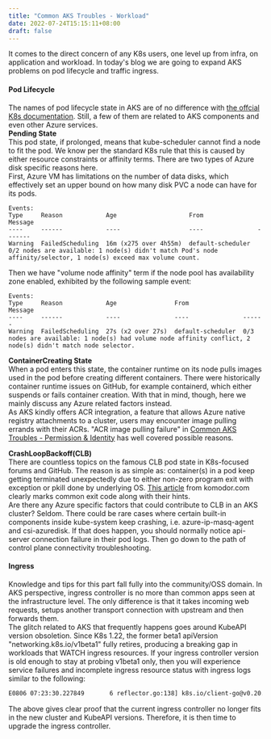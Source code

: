 ```yaml
---
title: "Common AKS Troubles - Workload"
date: 2022-07-24T15:15:11+08:00
draft: false
---
```

It comes to the direct concern of any K8s users, one level up from infra, on application and workload. In today's blog we are going to expand AKS problems on pod lifecycle and traffic ingress.  
#### Pod Lifecycle
The names of pod lifecycle state in AKS are of no difference with [the offcial K8s documentation](https://kubernetes.io/docs/concepts/workloads/pods/pod-lifecycle/). Still, a few of them are related to AKS components and even other Azure services.  
**Pending State**  
This pod state, if prolonged, means that kube-scheduler cannot find a node to fit the pod. We know per the standard K8s rule that this is caused by either resource constraints or affinity terms. There are two types of Azure disk specific reasons here.  
First, Azure VM has limitations on the number of data disks, which effectively set an upper bound on how many disk PVC a node can have for its pods.  
```
Events:
Type     Reason            Age                    From               Message
----     ------            ----                   ----               -------
Warning  FailedScheduling  16m (x275 over 4h55m)  default-scheduler  0/2 nodes are available: 1 node(s) didn't match Pod's node affinity/selector, 1 node(s) exceed max volume count.

```
Then we have "volume node affinity" term if the node pool has availability zone enabled, exhibited by the following sample event:
```
Events:   
Type     Reason            Age                From               Message  
----     ------            ----               ----               ------  
Warning  FailedScheduling  27s (x2 over 27s)  default-scheduler  0/3 nodes are available: 1 node(s) had volume node affinity conflict, 2 node(s) didn't match node selector.
```

**ContainerCreating State**  
When a pod enters this state, the container runtime on its node pulls images used in the pod before creating different containers. There were historically container runtime issues on GitHub, for example containerd, which either suspends or fails container creation. With that in mind, though, here we mainly discuss any Azure related factors instead.  
As AKS kindly offers ACR integration, a feature that allows Azure native registry attachments to a cluster, users may encounter image pulling errands with their ACRs. "ACR image pulling failure" in [Common AKS Troubles - Permission & Identity](https://kuzhao.github.io/k8s/common_aks_troubles_identity/) has well covered possible reasons.  

**CrashLoopBackoff(CLB)**  
There are countless topics on the famous CLB pod state in K8s-focused forums and GitHub. The reason is as simple as: container(s) in a pod keep getting terminated unexpectedly due to either non-zero program exit with exception or pkill done by underlying OS. [This article](https://komodor.com/learn/exit-codes-in-containers-and-kubernetes-the-complete-guide/) from komodor.com clearly marks common exit code along with their hints.  
Are there any Azure specific factors that could contribute to CLB in an AKS cluster? Seldom. There could be rare cases where certain built-in components inside kube-system keep crashing, i.e. azure-ip-masq-agent and csi-azuredisk. If that does happen, you should normally notice api-server connection failure in their pod logs. Then go down to the path of control plane connectivity troubleshooting.  
#### Ingress
Knowledge and tips for this part fall fully into the community/OSS domain. In AKS perspective, ingress controller is no more than common apps seen at the infrastructure level. The only difference is that it takes incoming web requests, setups another transport connection with upstream and then forwards them.  
The glitch related to AKS that frequently happens goes around KubeAPI version obsoletion. Since K8s 1.22, the former beta1 apiVersion "networking.k8s.io/v1beta1" fully retires, producing a breaking gap in workloads that WATCH ingress resources. If your ingress controller version is old enough to stay at probing v1beta1 only, then you will experience service failures and incomplete ingress resource status with ingress logs similar to the following:  
```bash
E0806 07:23:30.227849       6 reflector.go:138] k8s.io/client-go@v0.20.2/tools/cache/reflector.go:167: Failed to watch *v1beta1.Ingress: failed to list *v1beta1.Ingress: the server could not find the requested resource
```
The above gives clear proof that the current ingress controller no longer fits in the new cluster and KubeAPI versions. Therefore, it is then time to upgrade the ingress controller.  
